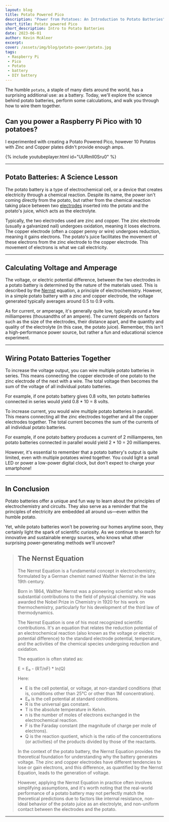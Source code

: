 ```yaml
---
layout: blog
title: Potato Powered Pico
description: "Power from Potatoes: An Introduction to Potato Batteries"
short_title: Potato powered Pico
short_description: Intro to Potato Batteries
date: 2023-06-01
author: Kevin McAleer
excerpt: 
cover: /assets/img/blog/potato-power/potato.jpg
tags: 
 - Raspberry Pi
 - Pico
 - Potato
 - battery
 - DIY battery
---
```


The humble `potato`, a staple of many diets around the world, has a surprising additional use: as a battery. Today, we'll explore the science behind potato batteries, perform some calculations, and walk you through how to wire them together.

## Can you power a Raspberry Pi Pico with 10 potatoes?

I experimented with creating a Potato Powered Pico, however 10 Potatos with Zinc and Copper plates didn't provide enough amps.

{% include youtubeplayer.html id="UURmlI0Sru0" %}

---

## Potato Batteries: A Science Lesson

The potato battery is a type of electrochemical cell, or a device that creates electricity through a chemical reaction. Despite its name, the power isn't coming directly from the potato, but rather from the chemical reaction taking place between two [electrodes](/resources/glossary#electrode) inserted into the potato and the potato's juice, which acts as the electrolyte.

Typically, the two electrodes used are zinc and copper. The zinc electrode (usually a galvanized nail) undergoes oxidation, meaning it loses electrons. The copper electrode (often a copper penny or wire) undergoes reduction, meaning it gains electrons. The potato's juice facilitates the movement of these electrons from the zinc electrode to the copper electrode. This movement of electrons is what we call electricity.

---

## Calculating Voltage and Amperage

The voltage, or electric potential difference, between the two electrodes in a potato battery is determined by the nature of the materials used. This is described by the [Nernst](#the-nernst-equation) equation, a principle of electrochemistry. However, in a simple potato battery with a zinc and copper electrode, the voltage generated typically averages around 0.5 to 0.9 volts.

As for current, or amperage, it's generally quite low, typically around a few milliamperes (thousandths of an ampere). The current depends on factors such as the size of the electrodes, their distance apart, and the quantity and quality of the electrolyte (in this case, the potato juice). Remember, this isn't a high-performance power source, but rather a fun and educational science experiment.

---

## Wiring Potato Batteries Together

To increase the voltage output, you can wire multiple potato batteries in series. This means connecting the copper electrode of one potato to the zinc electrode of the next with a wire. The total voltage then becomes the sum of the voltage of all individual potato batteries.

For example, if one potato battery gives 0.8 volts, ten potato batteries connected in series would yield 0.8 * 10 = 8 volts.

To increase current, you would wire multiple potato batteries in parallel. This means connecting all the zinc electrodes together and all the copper electrodes together. The total current becomes the sum of the currents of all individual potato batteries.

For example, if one potato battery produces a current of 2 milliamperes, ten potato batteries connected in parallel would yield 2 * 10 = 20 milliamperes.

However, it's essential to remember that a potato battery's output is quite limited, even with multiple potatoes wired together. You could light a small LED or power a low-power digital clock, but don't expect to charge your smartphone!

---

## In Conclusion

Potato batteries offer a unique and fun way to learn about the principles of electrochemistry and circuits. They also serve as a reminder that the principles of electricity are embedded all around us—even within the humble potato.

Yet, while potato batteries won't be powering our homes anytime soon, they certainly light the spark of scientific curiosity. As we continue to search for innovative and sustainable energy sources, who knows what other surprising power-generating methods we'll uncover?

> ## The Nernst Equation
>
>The Nernst Equation is a fundamental concept in electrochemistry, formulated by a German chemist named Walther Nernst in the late 19th century.
>
>Born in 1864, Walther Nernst was a pioneering scientist who made substantial contributions to the field of physical chemistry. He was awarded the Nobel Prize in Chemistry in 1920 for his work on thermochemistry, particularly for his development of the third law of thermodynamics.
>
>The Nernst Equation is one of his most recognized scientific contributions. It's an equation that relates the reduction potential of an electrochemical reaction (also known as the voltage or electric potential difference) to the standard electrode potential, temperature, and the activities of the chemical species undergoing reduction and oxidation. 
>
>The equation is often stated as:
>
> E = E₀ - (RT/nF) * ln(Q)
>
>Here:
>
> - E is the cell potential, or voltage, at non-standard conditions (that is, conditions other than 25°C or other than 1M concentration).
> - E₀ is the cell potential at standard conditions.
> - R is the universal gas constant.
> - T is the absolute temperature in Kelvin.
> - n is the number of moles of electrons exchanged in the electrochemical reaction.
> - F is the Faraday constant (the magnitude of charge per mole of electrons).
> - Q is the reaction quotient, which is the ratio of the concentrations (or activities) of the products divided by those of the reactants.
>
> In the context of the potato battery, the Nernst Equation provides the theoretical foundation for understanding why the battery generates voltage. The zinc and copper electrodes have different tendencies to lose or gain electrons, and this difference, as quantified by the Nernst Equation, leads to the generation of voltage.
>
> However, applying the Nernst Equation in practice often involves simplifying assumptions, and it's worth noting that the real-world performance of a potato battery may not perfectly match the theoretical predictions due to factors like internal resistance, non-ideal behavior of the potato juice as an electrolyte, and non-uniform contact between the electrodes and the potato.

---
